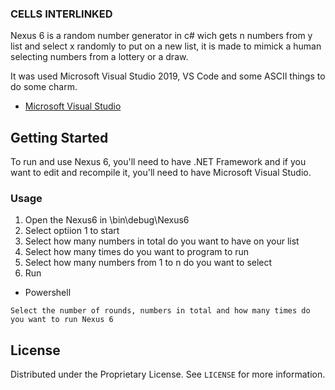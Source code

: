 <!-- Nexus 6 -->

### CELLS INTERLINKED
Nexus 6 is a random number generator in c# wich gets n numbers from y list and select x randomly to put on a new list, it is made to mimick a human selecting numbers from a lottery or a draw. 

It was used Microsoft Visual Studio 2019, VS Code and some ASCII things to do some charm.

* [Microsoft Visual Studio](https://visualstudio.microsoft.com/)

<!-- GETTING STARTED -->
## Getting Started

To run and use Nexus 6, you'll need to have .NET Framework and if you want to edit and recompile it, you'll need to have Microsoft Visual Studio.

### Usage

1. Open the Nexus6 in \\bin\debug\Nexus6
2. Select optiion 1 to start
3. Select how many numbers in total do you want to have on your list
4. Select how many times do you want to program to run
5. Select how many numbers from 1 to n do you want to select
6. Run
* Powershell
```
Select the number of rounds, numbers in total and how many times do you want to run Nexus 6
```

<!-- LICENSE -->
## License

Distributed under the Proprietary License. See `LICENSE` for more information.